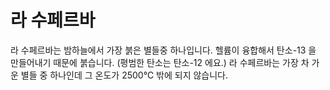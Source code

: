 # 라 수페르바

라 수페르바는 밤하늘에서 가장 붉은 별들중 하나입니다. 헬륨이 융합해서 탄소-13 을
만들어내기 때문에 붉습니다. (평범한 탄소는 탄소-12 에요.) 라 수페르바는 가장 차
가운 별들 중 하나인데 그 온도가 2500℃ 밖에 되지 않습니다.
